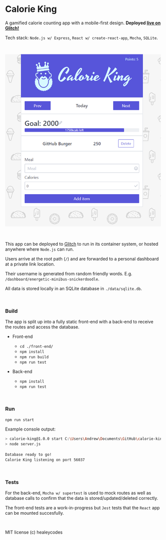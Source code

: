# Calorie King

A gamified calorie counting app with a mobile-first design. **Deployed [live on Glitch!](https://calorie-king.glitch.me/)**

Tech stack: `Node.js w/ Express`, `React w/ create-react-app`, `Mocha`, `SQLite`.

<br>

[![preview image](https://raw.githubusercontent.com/healeycodes/calorie-king/master/preview.png "Calorie King preview")](https://calorie-king.glitch.me/)

<br>

This app can be deployed to [Glitch](https://glitch.com/) to run in its container system, or hosted anywhere where `Node.js` can run.

Users arrive at the root path (`/`) and are forwarded to a personal dashboard at a private link location.

Their username is generated from random friendly words. E.g. `/dashboard/energetic-minibus-snickerdoodle`.

All data is stored locally in an SQLite database in `./data/sqlite.db`.

<br>

### Build

The app is split up into a fully static front-end with a back-end to receive the routes and access the database.

- Front-end

  - `cd ./front-end/`
  - `npm install`
  - `npm run build`
   - `npm run test`

- Back-end

  - `npm install`
  - `npm run test`

<br>

### Run

`npm run start`

Example console output:

```bash
> calorie-king@1.0.0 start C:\Users\Andrew\Documents\GitHub\calorie-king
> node server.js

Database ready to go!
Calorie King listening on port 56037
```

<br>

### Tests

For the back-end, `Mocha w/ supertest` is used to mock routes as well as database calls to confirm that the data is stored/updated/deleted correctly.

The front-end tests are a work-in-progress but `Jest` tests that the `React` app can be mounted succesfully.

<br>

MIT license (c) healeycodes
